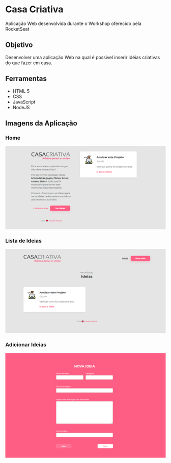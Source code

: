 # Casa Criativa

Aplicação Web desenvolvida durante o Workshop oferecido pela RocketSeat

## Objetivo

Desenvolver uma aplicação Web na qual é possivel inserir idéias criativas do que fazer em casa.

## Ferramentas

- HTML 5
- CSS
- JavaScript
- NodeJS

## Imagens da Aplicação
### Home
![](/Home.png)

### Lista de Ideias
![](/Ideas.png)

### Adicionar Ideias
![](/AddIdea.png)
